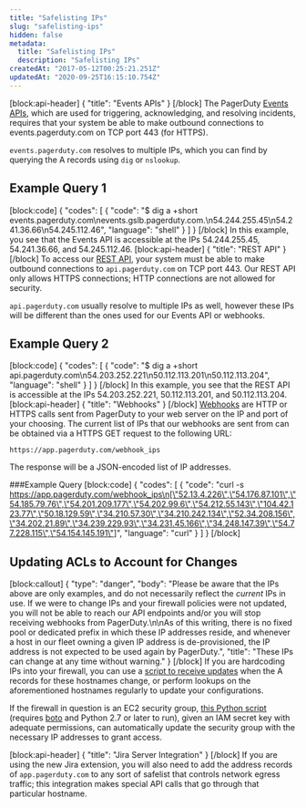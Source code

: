 ```yaml
---
title: "Safelisting IPs"
slug: "safelisting-ips"
hidden: false
metadata: 
  title: "Safelisting IPs"
  description: "Safelisting IPs"
createdAt: "2017-05-12T00:25:21.251Z"
updatedAt: "2020-09-25T16:15:10.754Z"
---
```

[block:api-header]
{
  "title": "Events APIs"
}
[/block]
The PagerDuty [Events APIs](https://developer.pagerduty.com/docs/events-api-v2/overview/), which are used for triggering, acknowledging, and resolving incidents, requires that your system be able to make outbound connections to events.pagerduty.com on TCP port 443 (for HTTPS).

`events.pagerduty.com` resolves to multiple IPs, which you can find by querying the A records using `dig` or `nslookup`.

## Example Query 1
[block:code]
{
  "codes": [
    {
      "code": "$ dig a +short events.pagerduty.com\nevents.gslb.pagerduty.com.\n54.244.255.45\n54.241.36.66\n54.245.112.46",
      "language": "shell"
    }
  ]
}
[/block]
In this example, you see that the Events API is accessible at the IPs 54.244.255.45, 54.241.36.66, and 54.245.112.46.
[block:api-header]
{
  "title": "REST API"
}
[/block]
To access our [REST API](https://developer.pagerduty.com/docs/rest-api-v2/rest-api/), your system must be able to make outbound connections to `api.pagerduty.com` on TCP port 443. Our REST API only allows HTTPS connections; HTTP connections are not allowed for security.

`api.pagerduty.com` usually resolve to multiple IPs as well, however these IPs will be different than the ones used for our Events API or webhooks.

## Example Query 2
[block:code]
{
  "codes": [
    {
      "code": "$ dig a +short api.pagerduty.com\n54.203.252.221\n50.112.113.201\n50.112.113.204",
      "language": "shell"
    }
  ]
}
[/block]
In this example, you see that the REST API is accessible at the IPs 54.203.252.221, 50.112.113.201, and 50.112.113.204.
[block:api-header]
{
  "title": "Webhooks"
}
[/block]
[Webhooks](doc:webhooks) are HTTP or HTTPS calls sent from PagerDuty to your web server on the IP and port of your choosing. The current list of IPs that our webhooks are sent from can be obtained via a HTTPS GET request to the following URL:

```
https://app.pagerduty.com/webhook_ips
```

The response will be a JSON-encoded list of IP addresses.

###Example Query
[block:code]
{
  "codes": [
    {
      "code": "curl -s https://app.pagerduty.com/webhook_ips\n[\"52.13.4.226\",\"54.176.87.101\",\"54.185.79.76\",\"54.201.209.177\",\"54.202.99.6\",\"54.212.55.143\",\"104.42.123.77\",\"50.18.129.59\",\"34.210.57.30\",\"34.210.242.134\",\"52.34.208.156\",\"34.202.21.89\",\"34.239.229.93\",\"34.231.45.166\",\"34.248.147.39\",\"54.77.228.115\",\"54.154.145.191\"]",
      "language": "curl"
    }
  ]
}
[/block]
## Updating ACLs to Account for Changes
[block:callout]
{
  "type": "danger",
  "body": "Please be aware that the IPs above are only examples, and do not necessarily reflect the *current* IPs in use. If we were to change IPs and your firewall policies were not updated, you will not be able to reach our API endpoints and/or you will stop receiving webhooks from PagerDuty.\n\nAs of this writing, there is no fixed pool or dedicated prefix in which these IP addresses reside, and whenever a host in our fleet owning a given IP address is de-provisioned, the IP address is not expected to be used again by PagerDuty.",
  "title": "These IPs can change at any time without warning."
}
[/block]
If you are hardcoding IPs into your firewall, you can use a [script to receive updates](https://github.com/PagerDuty/PD-IP-Checker) when the A records for these hostnames change, or perform lookups on the aforementioned hostnames regularly to update your configurations.

If the firewall in question is an EC2 security group, [this Python script](https://gist.github.com/Deconstrained/f29fe709f8e4ff28715f7cf715e80f13) (requires [boto](https://pypi.org/project/boto/) and Python 2.7 or later to run), given an IAM secret key with adequate permissions, can automatically update the security group with the necessary IP addresses to grant access.


[block:api-header]
{
  "title": "Jira Server Integration"
}
[/block]
If you are using the new Jira extension, you will also need to add the address records of `app.pagerduty.com` to any sort of safelist that controls network egress traffic; this integration makes special API calls that go through that particular hostname.